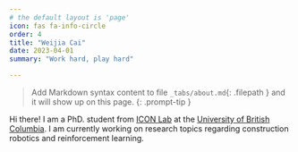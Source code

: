 ```yaml
---
# the default layout is 'page'
icon: fas fa-info-circle
order: 4
title: "Weijia Cai"
date: 2023-04-01
summary: "Work hard, play hard"

---
```


> Add Markdown syntax content to file `_tabs/about.md`{: .filepath } and it will show up on this page.
{: .prompt-tip }

Hi there! I am a PhD. student from [ICON Lab](https://intelconstructlab.github.io/index.html) at the [University of British Columbia](https://www.ubc.ca/). I am currently working on research topics regarding construction robotics and reinforcement learning.
